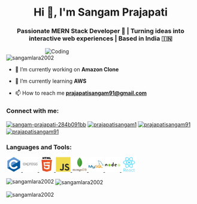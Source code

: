 <h1 align="center">Hi 👋, I'm Sangam Prajapati</h1>
<h3 align="center">Passionate MERN Stack Developer 🚀 | Turning ideas into interactive web experiences | Based in India 🇮🇳</h3>
<img align="right" alt="Coding" width="400" src="https://user-images.githubusercontent.com/74038190/235224431-e8c8c12e-6826-47f1-89fb-2ddad83b3abf.gif">
<p align="left"> <img src="https://komarev.com/ghpvc/?username=sangamlara2002&label=Profile%20views&color=0e75b6&style=flat" alt="sangamlara2002" /> </p>

- 🔭 I’m currently working on **Amazon Clone**

- 🌱 I’m currently learning **AWS**

- 📫 How to reach me **prajapatisangam91@gmail.com**

<h3 align="left">Connect with me:</h3>
<p align="left">
<a href="https://linkedin.com/in/sangam-prajapati-284b091bb" target="blank"><img align="center" src="https://raw.githubusercontent.com/rahuldkjain/github-profile-readme-generator/master/src/images/icons/Social/linked-in-alt.svg" alt="sangam-prajapati-284b091bb" height="30" width="40" /></a>
<a href="https://www.hackerrank.com/prajapatisangam1" target="blank"><img align="center" src="https://raw.githubusercontent.com/rahuldkjain/github-profile-readme-generator/master/src/images/icons/Social/hackerrank.svg" alt="prajapatisangam1" height="30" width="40" /></a>
<a href="https://www.leetcode.com/prajapatisangam91" target="blank"><img align="center" src="https://raw.githubusercontent.com/rahuldkjain/github-profile-readme-generator/master/src/images/icons/Social/leet-code.svg" alt="prajapatisangam91" height="30" width="40" /></a>
<a href="https://auth.geeksforgeeks.org/user/prajapatisangam91" target="blank"><img align="center" src="https://raw.githubusercontent.com/rahuldkjain/github-profile-readme-generator/master/src/images/icons/Social/geeks-for-geeks.svg" alt="prajapatisangam91" height="30" width="40" /></a>
</p>

<h3 align="left">Languages and Tools:</h3>
<p align="left"> <a href="https://www.cprogramming.com/" target="_blank" rel="noreferrer"> <img src="https://raw.githubusercontent.com/devicons/devicon/master/icons/c/c-original.svg" alt="c" width="40" height="40"/> </a> <a href="https://expressjs.com" target="_blank" rel="noreferrer"> <img src="https://raw.githubusercontent.com/devicons/devicon/master/icons/express/express-original-wordmark.svg" alt="express" width="40" height="40"/> </a> <a href="https://www.w3.org/html/" target="_blank" rel="noreferrer"> <img src="https://raw.githubusercontent.com/devicons/devicon/master/icons/html5/html5-original-wordmark.svg" alt="html5" width="40" height="40"/> </a> <a href="https://developer.mozilla.org/en-US/docs/Web/JavaScript" target="_blank" rel="noreferrer"> <img src="https://raw.githubusercontent.com/devicons/devicon/master/icons/javascript/javascript-original.svg" alt="javascript" width="40" height="40"/> </a> <a href="https://www.mongodb.com/" target="_blank" rel="noreferrer"> <img src="https://raw.githubusercontent.com/devicons/devicon/master/icons/mongodb/mongodb-original-wordmark.svg" alt="mongodb" width="40" height="40"/> </a> <a href="https://www.mysql.com/" target="_blank" rel="noreferrer"> <img src="https://raw.githubusercontent.com/devicons/devicon/master/icons/mysql/mysql-original-wordmark.svg" alt="mysql" width="40" height="40"/> </a> <a href="https://nodejs.org" target="_blank" rel="noreferrer"> <img src="https://raw.githubusercontent.com/devicons/devicon/master/icons/nodejs/nodejs-original-wordmark.svg" alt="nodejs" width="40" height="40"/> </a> <a href="https://reactjs.org/" target="_blank" rel="noreferrer"> <img src="https://raw.githubusercontent.com/devicons/devicon/master/icons/react/react-original-wordmark.svg" alt="react" width="40" height="40"/> </a> </p>

<p><img align="left" src="https://github-readme-stats.vercel.app/api/top-langs?username=sangamlara2002&show_icons=true&locale=en&layout=compact" alt="sangamlara2002" /></p>

<p>&nbsp;<img align="center" src="https://github-readme-stats.vercel.app/api?username=sangamlara2002&show_icons=true&locale=en" alt="sangamlara2002" /></p>

<p><img align="center" src="https://github-readme-streak-stats.herokuapp.com/?user=sangamlara2002&" alt="sangamlara2002" /></p>

